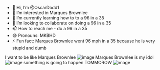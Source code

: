 - 👋 Hi, I’m @OscarDodd1
- 👀 I’m interested in Marques Brownlee
- 🌱 I’m currently learning how to to a 96 in a 35
- 💞️ I’m looking to collaborate on doing a 96 in a 35
- 📫 How to reach me - do a 96 in a 35
- 😄 Pronouns: MKBHD
- ⚡ Fun fact: Marques Brownlee went 96 mph in a 35 because he is very stupid and dumb

I want to be like Marques Brownlee
![image](https://github.com/user-attachments/assets/49c60a20-f280-4e6d-943f-04b0c4f40403)
Marques Brownlee is my idol
![image](https://github.com/user-attachments/assets/c9845429-f72d-4514-9869-6db82b51486a)
something is going to happen TOMMOROW
![image](https://github.com/user-attachments/assets/15744973-7f18-4d0d-a205-6b30ff572437)
